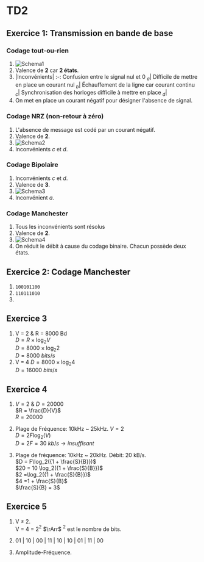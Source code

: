 # TD2

## Exercice 1: Transmission en bande de base

### Codage tout-ou-rien

1. ![Schema1](Schemas/SCH1.png)
2. Valence de **2** car **2 états**.
3.   
   |Inconvénients|
   :-:
   Confusion entre le signal nul et 0 $_a$|
   Difficile de mettre en place un courant nul $_b$|
   Échauffement de la ligne car courant continu $_c$|
   Synchronisation des horloges difficile à mettre en place $_d$|
4. On met en place un courant négatif pour désigner l'absence de signal.

### Codage NRZ (non-retour à zéro)

1. L'absence de message est codé par un courant négatif.
2. Valence de **2**.
3. ![Schema2](Schemas/SCH2.png)
4. Inconvénients *c* et *d*.

### Codage Bipolaire

1. Inconvénients *c* et *d*.
2. Valence de **3**.
3. ![Schema3](Schemas/SCH3.png)
4. Inconvénient *a*.

### Codage Manchester

1. Tous les inconvénients sont résolus
2. Valence de **2**.
3. ![Schema4](Schemas/SCH4.png)
4. On réduit le débit à cause du codage binaire. Chacun possède deux états.

## Exercice 2: Codage Manchester

1. `100101100`
2. `110111010`
3. 

## Exercice 3

1. V = 2 & R = 8000 Bd  
$D = R \times \log_2{V}$  
$D = 8000 \times \log_2{2}$  
$D = 8000\ bits/s$  
1. V = 4
$D = 8000 \times \log_2{4}$  
$D = 16000\ bits/s$  

## Exercice 4

1. $V = 2$ & $D = 20000$  
$R = \frac{D}{V}$  
$R = 20 000$  

2. Plage de Fréquence: 10kHz ~ 25kHz. $V = 2$  
$D = 2F\log_2({V})$  
$D = 2F = 30\ kb/s \rightarrow insuffisant$  

3. Plage de fréquence: 10kHz ~ 20kHz. Débit: 20 kB/s.  
$D = F\log_2({1 + \frac{S}{B}})$  
$20 = 10 \log_2({1 + \frac{S}{B}})$  
$2 =\log_2({1 + \frac{S}{B}})$  
$4 =1 + \frac{S}{B}$  
$\frac{S}{B} = 3$

## Exercice 5

1. V $\neq$ 2.   
   V $=$ 4 $=$ 2$^2$ $\rArr$ $^2$ est le nombre de bits.

2. 01 | 10 | 00 | 11 | 10 | 10 | 01 | 11 | 00 
3. Amplitude-Fréquence.